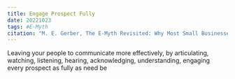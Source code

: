 ```yaml
---
title: Engage Prospect Fully
date: 20221023
tags: #E-Myth
citation: "M. E. Gerber, The E-Myth Revisited: Why Most Small Businesses Don’t Work and What to Do About It. Harper Collins, 2009."
---
```

Leaving your people to communicate more effectively, by articulating, watching, listening, hearing, acknowledging, understanding, engaging every prospect as fully as need be